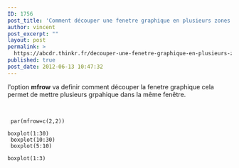 ```yaml
---
ID: 1756
post_title: 'Comment découper une fenetre graphique en plusieurs zones ? : mfrow'
author: vincent
post_excerpt: ""
layout: post
permalink: >
  https://abcdr.thinkr.fr/decouper-une-fenetre-graphique-en-plusieurs-zone/
published: true
post_date: 2012-06-13 10:47:32
---
```

l'option <strong>mfrow</strong> va definir comment découper la fenetre graphique cela permet de mettre plusieurs grpahique dans la même fenêtre.<br /><br /> <pre><code><br /> par(mfrow=c(2,2)) <br />boxplot(1:30)<br /> boxplot(10:30)<br /> boxplot(5:10)<br /> boxplot(1:3)<br /> </pre>